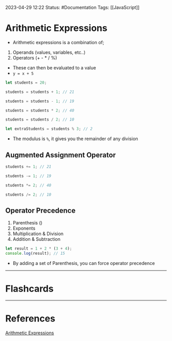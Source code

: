 2023-04-29 12:22
Status: #Documentation 
Tags: [[JavaScript]]

# Arithmetic Expressions
* Arithmetic expressions is a combination of;
1. Operands (values, variables, etc..)
2. Operators (+ - * / %)
* These can then be evaluated to a value
* `y = x + 5`

```javascript
let students = 20;

students = students + 1; // 21

students = students - 1; // 19

students = students * 2; // 40

students = students / 2; // 10

let extraStudents = students % 3; // 2
```
* The modulus is `%`, it gives you the remainder of any division

## Augmented Assignment Operator
```javascript
students += 1; // 21

students -= 1; // 19

students *= 2; // 40

students /= 2; // 10
```

## Operator Precedence
1. Parenthesis ()
2. Exponents
3. Multiplication & Division
4. Addition & Subtraction

```javascript
let result = 1 + 2 * (3 + 4);
console.log(result); // 15
```

* By adding a set of Parenthesis, you can force operator precedence



___
# Flashcards



---
# References
[Arithmetic Expressions](https://www.youtube.com/watch?v=8dWL3wF_OMw&list=PL3k5VlZzpQyEz03mNlmU50YcIJ6vEDz95&index=1&t=992s)
